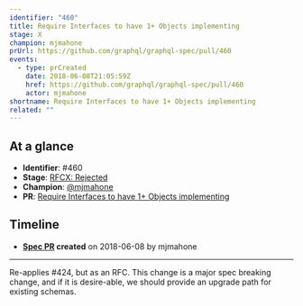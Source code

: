 ```yaml
---
identifier: "460"
title: Require Interfaces to have 1+ Objects implementing
stage: X
champion: mjmahone
prUrl: https://github.com/graphql/graphql-spec/pull/460
events:
  - type: prCreated
    date: 2018-06-08T21:05:59Z
    href: https://github.com/graphql/graphql-spec/pull/460
    actor: mjmahone
shortname: Require Interfaces to have 1+ Objects implementing
related: ""
---
```


## At a glance

- **Identifier**: #460
- **Stage**: [RFCX: Rejected](https://github.com/graphql/graphql-spec/blob/main/CONTRIBUTING.md#stage-x-rejected)
- **Champion**: [@mjmahone](https://github.com/mjmahone)
- **PR**: [Require Interfaces to have 1+ Objects implementing](https://github.com/graphql/graphql-spec/pull/460)

<!-- BEGIN_CUSTOM_TEXT -->



<!-- END_CUSTOM_TEXT -->

## Timeline

- **[Spec PR](https://github.com/graphql/graphql-spec/pull/460) created** on 2018-06-08 by mjmahone

<!-- VERBATIM -->

---

Re-applies #424, but as an RFC. This change is a major spec breaking change, and if it is desire-able, we should provide an upgrade path for existing schemas.
